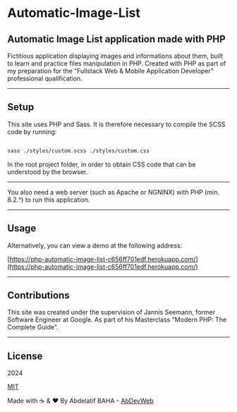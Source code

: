 # Automatic-Image-List

## Automatic Image List application made with PHP

Fictitious application displaying images and informations about them, built to learn and practice files manipulation in PHP.
Created with PHP as part of my preparation for the "Fullstack Web & Mobile Application Developer" professional qualification.

---

## Setup

This site uses PHP and Sass.
It is therefore necessary to compile the SCSS code by running:

```bash

sass ./styles/custom.scss ./styles/custom.css

```

In the root project folder, in order to obtain CSS code that can be understood by the browser.

---

You also need a web server (such as Apache or NGNINX) with PHP (min. 8.2.^) to run this application.

---

## Usage

Alternatively, you can view a demo at the following address:

[https://php-automatic-image-list-c656ff701edf.herokuapp.com/](https://php-automatic-image-list-c656ff701edf.herokuapp.com/)

---

## Contributions

This site was created under the supervision of Jannis Seemann, former Software Engineer at Google.
As part of his Masterclass "Modern PHP: The Complete Guide".

---

## License

2024

[MIT](https://choosealicense.com/licenses/mit/)

Made with ☕ & ❤️ By Abdelatif BAHA - [AbDevWeb](https://AbDevWeb.com)
